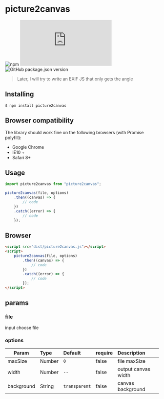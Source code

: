 # picture2canvas

![npm](https://img.shields.io/npm/dt/picture2canvas)
![GitHub file size in bytes](https://img.shields.io/github/size/huzedong2015/picture2canvas/dist/picture2canvas.js)
![GitHub package.json version](https://img.shields.io/github/package-json/v/huzedong2015/picture2canvas)

> Later, I will try to write an EXIF JS that only gets the angle

## Installing
    $ npm install picture2canvas

## Browser compatibility
The library should work fine on the following browsers (with Promise polyfill):

- Google Chrome
- IE10 +
- Safari 8+

## Usage
```javascript
import picture2canvas from "picture2canvas";

picture2canvas(file, options)
    .then((canvas) => {
        // code
    })
    .catch((error) => {
        // code
    });
```
## Browser
```html
<script src="dist/picture2canvas.js"></script>
<script>
    picture2canvas(file, options)
        .then((canvas) => {
            // code
        })
        .catch((error) => {
            // code
        });
</script>
```
## params
### file 
input choose file

### options 
| Param | Type | Default | require | Description|
| - | :- | :- | :- | :- |
| maxSize | Number | `0` | false | file maxSize |
| width | Number | `--` | false | output canvas width |
| background | String | `transparent` | false | canvas background |
